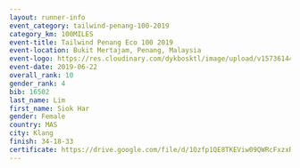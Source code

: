 ```yaml
--- 
layout: runner-info 
event_category: tailwind-penang-100-2019 
category_km: 100MILES 
event-title: Tailwind Penang Eco 100 2019 
event-location: Bukit Mertajam, Penang, Malaysia 
event-logo: https://res.cloudinary.com/dykbosktl/image/upload/v1573614442/Logo/Logo_gqlzi3.jpg 
event-date: 2019-06-22 
overall_rank: 10
gender_rank: 4
bib: 16502
last_name: Lim
first_name: Siok Har
gender: Female
country: MAS
city: Klang
finish: 34-18-33
certificate: https://drive.google.com/file/d/1Ozfp1QE8TKEViw09QWRcFxzxRv9K2i/view?usp=sharing
--- 
```

